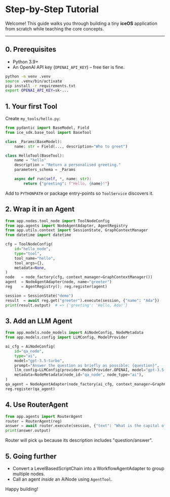 # Step-by-Step Tutorial

Welcome! This guide walks you through building a tiny **iceOS** application from scratch while teaching the core concepts.

---
## 0. Prerequisites
* Python 3.9+  
* An OpenAI API key (`OPENAI_API_KEY`) – free tier is fine.

```bash
python -m venv .venv
source .venv/bin/activate
pip install -r requirements.txt
export OPENAI_API_KEY=sk-...
```

## 1. Your first Tool
Create `my_tools/hello.py`:
```python
from pydantic import BaseModel, Field
from ice_sdk.base_tool import BaseTool

class _Params(BaseModel):
    name: str = Field(..., description="Who to greet")

class HelloTool(BaseTool):
    name = "hello"
    description = "Return a personalised greeting."
    parameters_schema = _Params

    async def run(self, *, name: str):
        return {"greeting": f"Hello, {name}!"}
```
Add to `PYTHONPATH` or package entry-points so `ToolService` discovers it.

## 2. Wrap it in an Agent
```python
from app.nodes.tool_node import ToolNodeConfig
from app.agents import NodeAgentAdapter, AgentRegistry
from app.utils.context import SessionState, GraphContextManager
from datetime import datetime

cfg = ToolNodeConfig(
    id="hello_node",
    type="tool",
    tool_name="hello",
    tool_args={},
    metadata=None,
)
node   = node_factory(cfg, context_manager=GraphContextManager())
agent  = NodeAgentAdapter(node, name="greeter")
reg    = AgentRegistry(); reg.register(agent)

session = SessionState("demo")
result  = await reg.get("greeter").execute(session, {"name": "Ada"})
print(result.output)  # => {'greeting': 'Hello, Ada!'}
```

## 3. Add an LLM Agent
```python
from app.models.node_models import AiNodeConfig, NodeMetadata
from app.models.config import LLMConfig, ModelProvider

ai_cfg = AiNodeConfig(
    id="qa_node",
    type="ai",
    model="gpt-3.5-turbo",
    prompt="Answer the question as briefly as possible: {question}",
    llm_config=LLMConfig(provider=ModelProvider.OPENAI, model="gpt-3.5-turbo"),
    metadata=NodeMetadata(node_id="qa_node", node_type="ai"),
)
qa_agent = NodeAgentAdapter(node_factory(ai_cfg, context_manager=GraphContextManager(), llm_config=ai_cfg.llm_config), name="qa")
reg.register(qa_agent)
```

## 4. Use RouterAgent
```python
from app.agents import RouterAgent
router = RouterAgent(reg)
answer = await router.execute(session, {"text": "What is the capital of France?"})
print(answer.output)
```
Router will pick `qa` because its description includes "question/answer".

## 5. Going further
* Convert a LevelBasedScriptChain into a WorkflowAgentAdapter to group multiple nodes.  
* Call an agent *inside* an AiNode using `AgentTool`.

Happy building! 